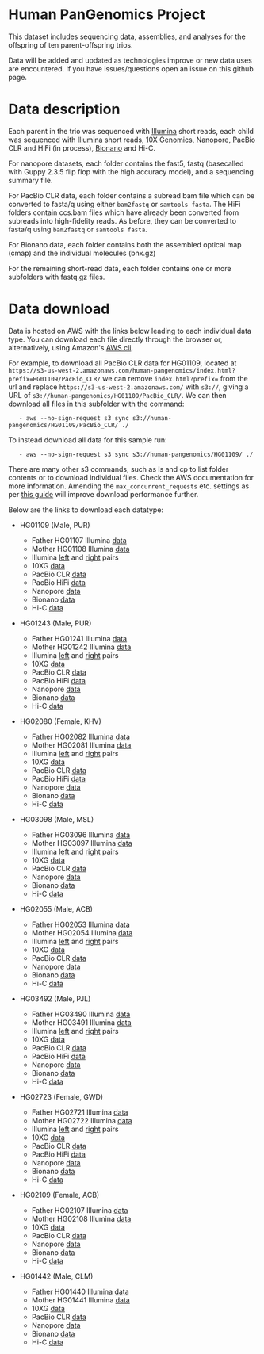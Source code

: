 # Human PanGenomics Project

This dataset includes sequencing data, assemblies, and analyses for the offspring of ten parent-offspring trios. 

Data will be added and updated as technologies improve or new data uses are encountered. If you have issues/questions open an issue on this github page.

# Data description

Each parent in the trio was sequenced with <a href="https://www.illumina.com">Illumina</a> short reads, each child was sequenced with <a href="https://www.illumina.com">Illumina</a> short reads, <a href="https://www.10xgenomics.com">10X Genomics</a>, <a href="https://nanoporetech.com">Nanopore</a>, <a href="http://www.pacb.com">PacBio</a> CLR and HiFi (in process), <a href="https://bionanogenomics.com">Bionano</a> and Hi-C.

For nanopore datasets, each folder contains the fast5, fastq (basecalled with Guppy 2.3.5 flip flop with the high accuracy model), and a sequencing summary file.

For PacBio CLR data, each folder contains a subread bam file which can be converted to fasta/q using either ``bam2fastq`` or ``samtools fasta``. The HiFi folders contain ccs.bam files which have already been converted from subreads into high-fidelity reads. As before, they can be converted to fasta/q using `bam2fastq` or ``samtools fasta``.

For Bionano data, each folder contains both the assembled optical map (cmap) and the individual molecules (bnx.gz)

For the remaining short-read data, each folder contains one or more subfolders with fastq.gz files.

# Data download

Data is hosted on AWS with the links below leading to each individual data type. You can download each file directly through the browser or, alternatively, using Amazon's <a href="https://aws.amazon.com/cli/">AWS cli</a>.

For example, to download all PacBio CLR data for HG01109, located at ``https://s3-us-west-2.amazonaws.com/human-pangenomics/index.html?prefix=HG01109/PacBio_CLR/`` we can remove ``index.html?prefix=`` from the url and replace ``https://s3-us-west-2.amazonaws.com/`` with ``s3://``, giving a URL of ``s3://human-pangenomics/HG01109/PacBio_CLR/``. We can then download all files in this subfolder with the command:
```
   - aws --no-sign-request s3 sync s3://human-pangenomics/HG01109/PacBio_CLR/ ./
```
To instead download all data for this sample run:
```
   - aws --no-sign-request s3 sync s3://human-pangenomics/HG01109/ ./
```

There are many other s3 commands, such as ls and cp to list folder contents or to download individual files. Check the AWS documentation for more information. Amending the `max_concurrent_requests` etc. settings as per <a href="https://docs.aws.amazon.com/cli/latest/topic/s3-config.html">this guide</a> will improve download performance further.

Below are the links to download each datatype:

* HG01109 (Male, PUR)
   - Father HG01107 Illumina <a href="https://s3-us-west-2.amazonaws.com/human-pangenomics/index.html?prefix=HG01107/illumina/">data</a>
   - Mother HG01108 Illumina <a href="https://s3-us-west-2.amazonaws.com/human-pangenomics/index.html?prefix=HG01108/illumina/">data</a>
   - Illumina <a href="http://ftp.sra.ebi.ac.uk/vol1/fastq/ERR398/002/ERR3988842/ERR3988842_1.fastq.gz">left</a> and <a href="http://ftp.sra.ebi.ac.uk/vol1/fastq/ERR398/002/ERR3988842/ERR3988842_2.fastq.gz">right</a> pairs
   - 10XG <a href="https://s3-us-west-2.amazonaws.com/human-pangenomics/index.html?prefix=HG01109/10X/">data</a>
   - PacBio CLR <a href="https://s3-us-west-2.amazonaws.com/human-pangenomics/index.html?prefix=HG01109/PacBio_CLR/">data</a>
   - PacBio HiFi <a href="https://s3-us-west-2.amazonaws.com/human-pangenomics/index.html?prefix=submissions/8fa7bde9-be6f-4160-97a9-b639a8962c66--WUSTL_OTHER_HiFi/HG01109/PacBio_HiFi/">data</a>
   - Nanopore <a href="https://s3-us-west-2.amazonaws.com/human-pangenomics/index.html?prefix=HG01109/nanopore/">data</a>
   - Bionano <a href="https://s3-us-west-2.amazonaws.com/human-pangenomics/index.html?prefix=HG01109/BioNano/">data</a>
   - Hi-C <a href="https://s3-us-west-2.amazonaws.com/human-pangenomics/index.html?prefix=HG01109/hic/">data</a>

* HG01243 (Male, PUR)
   - Father HG01241 Illumina <a href="https://s3-us-west-2.amazonaws.com/human-pangenomics/index.html?prefix=HG01241/illumina/">data</a>
   - Mother HG01242 Illumina <a href="https://s3-us-west-2.amazonaws.com/human-pangenomics/index.html?prefix=HG01242/illumina/">data</a>
   - Illumina <a href="http://ftp.sra.ebi.ac.uk/vol1/fastq/ERR398/008/ERR3988858/ERR3988858_1.fastq.gz">left</a> and <a href="http://ftp.sra.ebi.ac.uk/vol1/fastq/ERR398/008/ERR3988858/ERR3988858_2.fastq.gz">right</a> pairs
   - 10XG <a href="https://s3-us-west-2.amazonaws.com/human-pangenomics/index.html?prefix=HG01243/10X/">data</a>
   - PacBio CLR <a href="https://s3-us-west-2.amazonaws.com/human-pangenomics/index.html?prefix=HG01243/PacBio_CLR/">data</a>
   - PacBio HiFi <a href="https://s3-us-west-2.amazonaws.com/human-pangenomics/index.html?prefix=submissions/8fa7bde9-be6f-4160-97a9-b639a8962c66--WUSTL_OTHER_HiFi/HG01243/PacBio_HiFi/">data</a>
   - Nanopore <a href="https://s3-us-west-2.amazonaws.com/human-pangenomics/index.html?prefix=HG01243/nanopore/">data</a>
   - Bionano <a href="https://s3-us-west-2.amazonaws.com/human-pangenomics/index.html?prefix=HG01243/BioNano/">data</a>
   - Hi-C <a href="https://s3-us-west-2.amazonaws.com/human-pangenomics/index.html?prefix=HG01243/hic/">data</a>

* HG02080 (Female, KHV)
   - Father HG02082 Illumina <a href="https://s3-us-west-2.amazonaws.com/human-pangenomics/index.html?prefix=HG02082/illumina/">data</a>
   - Mother HG02081 Illumina <a href="https://s3-us-west-2.amazonaws.com/human-pangenomics/index.html?prefix=HG02081/illumina/">data</a>
   - Illumina <a href="http://ftp.sra.ebi.ac.uk/vol1/fastq/ERR398/006/ERR3988986/ERR3988986_1.fastq.gz">left</a> and <a href="http://ftp.sra.ebi.ac.uk/vol1/fastq/ERR398/006/ERR3988986/ERR3988986_2.fastq.gz">right</a> pairs
   - 10XG <a href="https://s3-us-west-2.amazonaws.com/human-pangenomics/index.html?prefix=HG02080/10X/">data</a>
   - PacBio CLR <a href="https://s3-us-west-2.amazonaws.com/human-pangenomics/index.html?prefix=HG02080/PacBio_CLR/">data</a>
   - PacBio HiFi <a href="https://s3-us-west-2.amazonaws.com/human-pangenomics/index.html?prefix=submissions/8fa7bde9-be6f-4160-97a9-b639a8962c66--WUSTL_OTHER_HiFi/HG02080/PacBio_HiFi/">data</a>
   - Nanopore <a href="https://s3-us-west-2.amazonaws.com/human-pangenomics/index.html?prefix=HG02080/nanopore/">data</a>
   - Bionano <a href="https://s3-us-west-2.amazonaws.com/human-pangenomics/index.html?prefix=HG02080/BioNano/">data</a>
   - Hi-C <a href="https://s3-us-west-2.amazonaws.com/human-pangenomics/index.html?prefix=HG02080/hic/">data</a>

* HG03098 (Male, MSL)
   - Father HG03096 Illumina <a href="https://s3-us-west-2.amazonaws.com/human-pangenomics/index.html?prefix=HG03096/illumina/">data</a>
   - Mother HG03097 Illumina <a href="https://s3-us-west-2.amazonaws.com/human-pangenomics/index.html?prefix=HG03097/illumina/">data</a>
   - Illumina <a href="http://ftp.sra.ebi.ac.uk/vol1/fastq/ERR398/009/ERR3989119/ERR3989119_1.fastq.gz">left</a> and <a href="http://ftp.sra.ebi.ac.uk/vol1/fastq/ERR398/009/ERR3989119/ERR3989119_2.fastq.gz">right</a> pairs
   - 10XG <a href="https://s3-us-west-2.amazonaws.com/human-pangenomics/index.html?prefix=HG03098/10X/">data</a>
   - PacBio CLR <a href="https://s3-us-west-2.amazonaws.com/human-pangenomics/index.html?prefix=HG03098/PacBio_CLR/">data</a>
   - Nanopore <a href="https://s3-us-west-2.amazonaws.com/human-pangenomics/index.html?prefix=HG03098/nanopore/">data</a>
   - Bionano <a href="https://s3-us-west-2.amazonaws.com/human-pangenomics/index.html?prefix=HG03098/BioNano/">data</a>
   - Hi-C <a href="https://s3-us-west-2.amazonaws.com/human-pangenomics/index.html?prefix=HG03098/hic/">data</a>

* HG02055 (Male, ACB)
   - Father HG02053 Illumina <a href="https://s3-us-west-2.amazonaws.com/human-pangenomics/index.html?prefix=HG02053/illumina/">data</a>
   - Mother HG02054 Illumina <a href="https://s3-us-west-2.amazonaws.com/human-pangenomics/index.html?prefix=HG02054/illumina/">data</a>
   - Illumina <a href="http://ftp.sra.ebi.ac.uk/vol1/fastq/ERR398/009/ERR3988979/ERR3988979_1.fastq.gz">left</a> and <a href="http://ftp.sra.ebi.ac.uk/vol1/fastq/ERR398/009/ERR3988979/ERR3988979_2.fastq.gz">right</a> pairs
   - 10XG <a href="https://s3-us-west-2.amazonaws.com/human-pangenomics/index.html?prefix=HG02055/10X/">data</a>
   - PacBio CLR <a href="https://s3-us-west-2.amazonaws.com/human-pangenomics/index.html?prefix=HG02055/PacBio_CLR/">data</a>
   - Nanopore <a href="https://s3-us-west-2.amazonaws.com/human-pangenomics/index.html?prefix=HG02055/nanopore/">data</a>
   - Bionano <a href="https://s3-us-west-2.amazonaws.com/human-pangenomics/index.html?prefix=HG02055/BioNano/">data</a>
   - Hi-C <a href="https://s3-us-west-2.amazonaws.com/human-pangenomics/index.html?prefix=HG02055/hic/">data</a>

* HG03492 (Male, PJL)
   - Father HG03490 Illumina <a href="https://s3-us-west-2.amazonaws.com/human-pangenomics/index.html?prefix=HG03490/illumina/">data</a>
   - Mother HG03491 Illumina <a href="https://s3-us-west-2.amazonaws.com/human-pangenomics/index.html?prefix=HG03491/illumina/">data</a>
   - Illumina <a href="http://ftp.sra.ebi.ac.uk/vol1/fastq/ERR398/003/ERR3989173/ERR3989173_1.fastq.gz">left</a> and <a href="http://ftp.sra.ebi.ac.uk/vol1/fastq/ERR398/003/ERR3989173/ERR3989173_2.fastq.gz">right</a> pairs
   - 10XG <a href="https://s3-us-west-2.amazonaws.com/human-pangenomics/index.html?prefix=HG03492/10X/">data</a>
   - PacBio CLR <a href="https://s3-us-west-2.amazonaws.com/human-pangenomics/index.html?prefix=HG03492/PacBio_CLR/">data</a>
   - PacBio HiFi <a href="https://s3-us-west-2.amazonaws.com/human-pangenomics/index.html?prefix=submissions/8fa7bde9-be6f-4160-97a9-b639a8962c66--WUSTL_OTHER_HiFi/HG03492/PacBio_HiFi/">data</a>
   - Nanopore <a href="https://s3-us-west-2.amazonaws.com/human-pangenomics/index.html?prefix=HG03492/nanopore/">data</a>
   - Bionano <a href="https://s3-us-west-2.amazonaws.com/human-pangenomics/index.html?prefix=HG03492/BioNano/">data</a>
   - Hi-C <a href="https://s3-us-west-2.amazonaws.com/human-pangenomics/index.html?prefix=HG03492/hic/">data</a>

* HG02723 (Female, GWD)
   - Father HG02721 Illumina <a href="https://s3-us-west-2.amazonaws.com/human-pangenomics/index.html?prefix=HG02721/illumina/">data</a>
   - Mother HG02722 Illumina <a href="https://s3-us-west-2.amazonaws.com/human-pangenomics/index.html?prefix=HG02722/illumina/">data</a>
   - Illumina <a href="http://ftp.sra.ebi.ac.uk/vol1/fastq/ERR398/000/ERR3989060/ERR3989060_1.fastq.gz">left</a> and <a href="http://ftp.sra.ebi.ac.uk/vol1/fastq/ERR398/000/ERR3989060/ERR3989060_2.fastq.gz">right</a> pairs
   - 10XG <a href="https://s3-us-west-2.amazonaws.com/human-pangenomics/index.html?prefix=HG02723/10X/">data</a>
   - PacBio CLR <a href="https://s3-us-west-2.amazonaws.com/human-pangenomics/index.html?prefix=HG02723/PacBio_CLR/">data</a>
   - PacBio HiFi <a href="https://s3-us-west-2.amazonaws.com/human-pangenomics/index.html?prefix=submissions/8fa7bde9-be6f-4160-97a9-b639a8962c66--WUSTL_OTHER_HiFi/HG02723/PacBio_HiFi/">data</a>
   - Nanopore <a href="https://s3-us-west-2.amazonaws.com/human-pangenomics/index.html?prefix=HG02723/nanopore/">data</a>
   - Bionano <a href="https://s3-us-west-2.amazonaws.com/human-pangenomics/index.html?prefix=HG02723/BioNano/">data</a>
   - Hi-C <a href="https://s3-us-west-2.amazonaws.com/human-pangenomics/index.html?prefix=HG02723/hic/">data</a>

* HG02109 (Female, ACB)
   - Father HG02107 Illumina <a href="https://s3-us-west-2.amazonaws.com/human-pangenomics/index.html?prefix=HG02107/illumina/">data</a>
   - Mother HG02108 Illumina <a href="https://s3-us-west-2.amazonaws.com/human-pangenomics/index.html?prefix=HG02108/illumina/">data</a>
   - 10XG <a href="https://s3-us-west-2.amazonaws.com/human-pangenomics/index.html?prefix=HG02109/10X/">data</a>
   - PacBio CLR <a href="https://s3-us-west-2.amazonaws.com/human-pangenomics/index.html?prefix=HG02109/PacBio_CLR/">data</a>
   - Nanopore <a href="https://s3-us-west-2.amazonaws.com/human-pangenomics/index.html?prefix=HG02109/nanopore/">data</a>
   - Bionano <a href="https://s3-us-west-2.amazonaws.com/human-pangenomics/index.html?prefix=HG02109/BioNano/">data</a>
   - Hi-C <a href="https://s3-us-west-2.amazonaws.com/human-pangenomics/index.html?prefix=HG02109/hic/">data</a>

* HG01442 (Male, CLM)
   - Father HG01440 Illumina <a href="https://s3-us-west-2.amazonaws.com/human-pangenomics/index.html?prefix=HG01440/illumina/">data</a>
   - Mother HG01441 Illumina <a href="https://s3-us-west-2.amazonaws.com/human-pangenomics/index.html?prefix=HG01441/illumina/">data</a>
   - 10XG <a href="https://s3-us-west-2.amazonaws.com/human-pangenomics/index.html?prefix=HG01442/10X/">data</a>
   - PacBio CLR <a href="https://s3-us-west-2.amazonaws.com/human-pangenomics/index.html?prefix=HG01442/PacBio_CLR/">data</a>
   - Nanopore <a href="https://s3-us-west-2.amazonaws.com/human-pangenomics/index.html?prefix=HG01442/nanopore/">data</a>
   - Bionano <a href="https://s3-us-west-2.amazonaws.com/human-pangenomics/index.html?prefix=HG01442/BioNano/">data</a>
   - Hi-C <a href="https://s3-us-west-2.amazonaws.com/human-pangenomics/index.html?prefix=HG01442/hic/">data</a>
